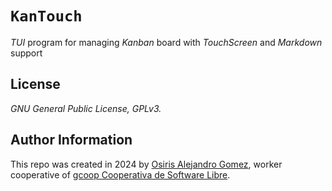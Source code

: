# `KanTouch`

_TUI_ program for managing _Kanban_ board with _TouchScreen_ and
_Markdown_ support

## License

_GNU General Public License, GPLv3._

## Author Information

This repo was created in 2024 by
 [Osiris Alejandro Gomez](https://osiux.com/), worker cooperative of
 [gcoop Cooperativa de Software Libre](https://www.gcoop.coop/).
